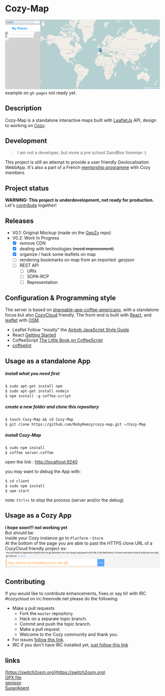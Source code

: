 # Cozy-Map
![screenshot](https://raw.githubusercontent.com/RobyRemzy/cozy-map/master/client/public/screenshot/m.png)  
example on `gh-pages` not ready yet.
## Description
Cozy-Map is a standalone interactive maps built with [LeafletJs](http://leafletjs.com/) API, design to working on [Cozy](https://cozy.io/en/).
## Development
>I am not a developer, but more a pre school SandBox foreman :)  

This project is still an attempt to provide a user friendly Geolocalisation WebbApp.
It's also a part of a French [mentorship programme](https://forum.cozy.io/t/app-geozy-en-developpement/511) with Cozy members.
## Project status
**WARNING: This project is underdevelopment, not ready for production.**  
Let's [contribute](#contributing) together!
## Releases

- V0.1: Original Mockup (made on the [GeoZy](https://github.com/ChironGizmo/GeoZy/tree/v0.1.0) repo)
- V0.2: Work In Progress
	- [x] remove CDN
	- [x] dealing with technologies <del>(need improvement)</del>
	- [x] organize / hack some leaflets on map
	- [ ] rendering bookmarks on map from an imported .geojson
	- [ ] REST API
		- [ ] URIs
		- [ ] SOPA-RCP
		- [ ] Representation

## Configuration & Programming style
The server is based  on [shareable-app-coffee-americano](https://github.com/frankrousseau/shareable-app-coffee-americano/), with a standalone focus but also [CozyCloud](https://github.com/mycozycloud) friendly. The front-end is built with [React](https://facebook.github.io/react/), and [leaflet](http://leafletjs.com/)
with [OSM](http://osm.org).  
- Leaflet Follow "mostly" the [Airbnb JavaScript Style Guide](https://github.com/Leaflet/Leaflet/blob/master/PLUGIN-GUIDE.md#code-conventions)
- React [Getting Started](https://facebook.github.io/react/docs/getting-started.html)
- CoffeeScript [The Little Book on CoffeeScript](https://arcturo.github.io/library/coffeescript/02_syntax.html)
- [coffeelint](https://github.com/clutchski/coffeelint/blob/master/doc/user.md)

## Usage as a standalone App  

##### install what you need first
```shell
$ sudo apt-get install npm
$ sudo apt-get install nodejs
$ npm install -g coffee-script
```
##### create a new folder and clone this repository
```shell
$ touch Cozy-Map && cd Cozy-Map
$ git clone https://github.com/RobyRemzy/cozy-map.git ~/Cozy-Map
```
##### install Cozy-Map
```shell
$ sudo npm install
$ coffee server.coffee
```
open the link : [http://localhost:9240](http://localhost:9240)  

you may want to debug the App with:
```shell
$ cd client
$ sudo npm install
$ npm start
```
note: `Ctrl+c` to stop the process (server and/or the debug)
## Usage as a Cozy App
**i hope soon!!! not working yet**  
But should be:  
inside your Cozy instance go to `Platform` - `Store`  
At the bottom of the page you are able to past the HTTPS clone URL of a CozyCloud friendly project ex:  
![screenshot](https://raw.githubusercontent.com/RobyRemzy/cozy-map/master/client/public/screenshot/oncozy.png)  

## Contributing
If you would like to contribute enhancements, fixes or say hi! with IRC #cozycloud on irc.freenode.net
please do the following:

- Make a pull requests
	- Fork the `master` repository.
	- Hack on a separate topic branch.
	- Commit and push the topic branch.
	- Make a pull request.
	- Welcome to the Cozy community and thank you.
- For issues [follow this link](https://github.com/RobyRemzy/cozy-map/issues).
- IRC if you don't have IRC installed yet, [just follow this link](http://webchat.freenode.net/?channels=cozycloud)

## links
[https://switch2osm.org](https://switch2osm.org)  
[GPX file](http://en.wikipedia.org/wiki/GPS_Exchange_Format)  
[geojson](http://geojson.org/)  
[SuperAgent](http://visionmedia.github.io/superagent/#setting-the%20content-type)
